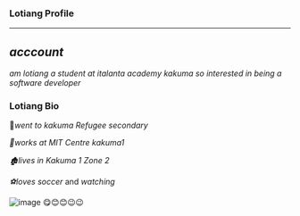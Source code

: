 ### Lotiang Profile

---

## _acccount_

_am lotiang a student at italanta academy kakuma so interested in being a
software developer_

### Lotiang Bio

🛒*went to kakuma Refugee secondary*

_💎works at MIT Centre kakuma1_

_🏚lives in Kakuma 1 Zone 2_

_⚽loves soccer_ and _watching_

![image](https://scontent.fmba5-1.fna.fbcdn.net/v/t1.6435-9/179083656_2205689249562996_1357338338516051425_n.jpg?_nc_cat=106&cb=c578a115-c1c39920&ccb=1-5&_nc_sid=174925&_nc_eui2=AeHTpcjLWO0QozSDGLLUAFo03RiUtmmBGTTdGJS2aYEZNEiIHx4itVn33SARs_B0HIVxn7wK6EzqOEOjOpVdwndo&_nc_ohc=6tKd4d4XrBoAX9L1RWm&_nc_oc=AQkE0Z47MYNfxYFRKnaToG7b5ZpyPATv1X0YI6Dyyzo3KWA3snOHMzPu4A3CqSmSzpQ&_nc_ht=scontent.fmba5-1.fna&oh=1a9f0981b03998e999a9aba53f85e1d0&oe=61C1CFE5)
😋😊😊😉😉
